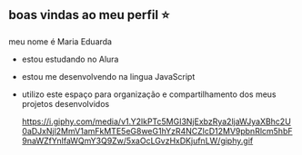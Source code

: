 ## boas vindas ao meu perfil ⭐

meu nome é Maria Eduarda

- estou estudando no Alura
- estou me desenvolvendo na lingua JavaScript
- utilizo este espaço para organização e compartilhamento dos meus projetos desenvolvidos

  https://i.giphy.com/media/v1.Y2lkPTc5MGI3NjExbzRya2ljaWJyaXBhc2U0aDJxNjl2MmV1amFkMTE5eG8weG1hYzR4NCZlcD12MV9pbnRlcm5hbF9naWZfYnlfaWQmY3Q9Zw/5xaOcLGvzHxDKjufnLW/giphy.gif
